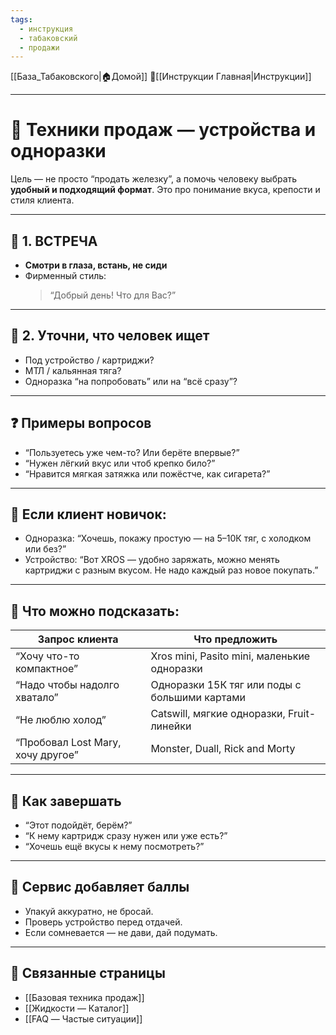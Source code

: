 ```yaml
---
tags:
  - инструкция
  - табаковский
  - продажи
---
```

[[База_Табаковского|🏠Домой]]
📁[[Инструкции Главная|Инструкции]]

---

# 🔋 Техники продаж — устройства и одноразки

Цель — не просто “продать железку”, а помочь человеку выбрать **удобный и подходящий формат**. Это про понимание вкуса, крепости и стиля клиента.

---

## 🔹 1. ВСТРЕЧА

- **Смотри в глаза, встань, не сиди**
- Фирменный стиль:  
  > “Добрый день! Что для Вас?”

---

## 🔹 2. Уточни, что человек ищет

- Под устройство / картриджи?
- МТЛ / кальянная тяга?
- Одноразка “на попробовать” или на “всё сразу”?

---

## ❓ Примеры вопросов

- “Пользуетесь уже чем-то? Или берёте впервые?”
- “Нужен лёгкий вкус или чтоб крепко било?”
- “Нравится мягкая затяжка или пожёстче, как сигарета?”

---

## 🧠 Если клиент новичок:

- Одноразка: “Хочешь, покажу простую — на 5–10К тяг, с холодком или без?”
- Устройство: “Вот XROS — удобно заряжать, можно менять картриджи с разным вкусом. Не надо каждый раз новое покупать.”

---

## 🔄 Что можно подсказать:

| Запрос клиента                    | Что предложить                               |
|----------------------------------|----------------------------------------------|
| “Хочу что-то компактное”         | Xros mini, Pasito mini, маленькие одноразки   |
| “Надо чтобы надолго хватало”     | Одноразки 15К тяг или поды с большими картами |
| “Не люблю холод”                 | Catswill, мягкие одноразки, Fruit-линейки     |
| “Пробовал Lost Mary, хочу другое”| Monster, Duall, Rick and Morty               |

---

## 🧾 Как завершать

- “Этот подойдёт, берём?”
- “К нему картридж сразу нужен или уже есть?”
- “Хочешь ещё вкусы к нему посмотреть?”

---

## 💬 Сервис добавляет баллы

- Упакуй аккуратно, не бросай.
- Проверь устройство перед отдачей.
- Если сомневается — не дави, дай подумать.

---

## 📎 Связанные страницы

- [[Базовая техника продаж]]
- [[Жидкости — Каталог]]
- [[FAQ — Частые ситуации]]

